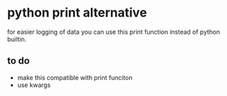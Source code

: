 # python print alternative

for easier logging of data you can use this print function instead of python builtin.

## to do

* make this compatible with print funciton
* use kwargs
